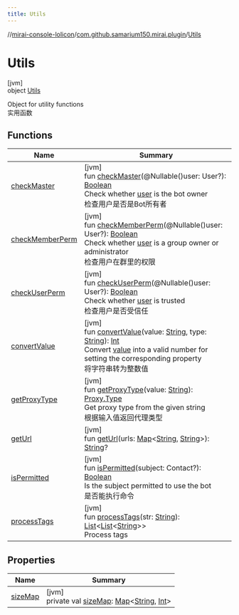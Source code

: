 ```yaml
---
title: Utils
---
```

//[mirai-console-lolicon](../../../index.html)/[com.github.samarium150.mirai.plugin](../index.html)/[Utils](index.html)



# Utils



[jvm]\
object [Utils](index.html)

Object for utility functions <br> 实用函数



## Functions


| Name | Summary |
|---|---|
| [checkMaster](check-master.html) | [jvm]<br>fun [checkMaster](check-master.html)(@Nullable()user: User?): [Boolean](https://kotlinlang.org/api/latest/jvm/stdlib/kotlin/-boolean/index.html)<br>Check whether [user](check-master.html) is the bot owner <br> 检查用户是否是Bot所有者 |
| [checkMemberPerm](check-member-perm.html) | [jvm]<br>fun [checkMemberPerm](check-member-perm.html)(@Nullable()user: User?): [Boolean](https://kotlinlang.org/api/latest/jvm/stdlib/kotlin/-boolean/index.html)<br>Check whether [user](check-member-perm.html) is a group owner or administrator <br> 检查用户在群里的权限 |
| [checkUserPerm](check-user-perm.html) | [jvm]<br>fun [checkUserPerm](check-user-perm.html)(@Nullable()user: User?): [Boolean](https://kotlinlang.org/api/latest/jvm/stdlib/kotlin/-boolean/index.html)<br>Check whether [user](check-user-perm.html) is trusted <br> 检查用户是否受信任 |
| [convertValue](convert-value.html) | [jvm]<br>fun [convertValue](convert-value.html)(value: [String](https://kotlinlang.org/api/latest/jvm/stdlib/kotlin/-string/index.html), type: [String](https://kotlinlang.org/api/latest/jvm/stdlib/kotlin/-string/index.html)): [Int](https://kotlinlang.org/api/latest/jvm/stdlib/kotlin/-int/index.html)<br>Convert [value](convert-value.html) into a valid number for setting the corresponding property <br> 将字符串转为整数值 |
| [getProxyType](get-proxy-type.html) | [jvm]<br>fun [getProxyType](get-proxy-type.html)(value: [String](https://kotlinlang.org/api/latest/jvm/stdlib/kotlin/-string/index.html)): [Proxy.Type](https://docs.oracle.com/en/java/javase/11/docs/api/java.base/java/net/Proxy.Type.html)<br>Get proxy type from the given string <br> 根据输入值返回代理类型 |
| [getUrl](get-url.html) | [jvm]<br>fun [getUrl](get-url.html)(urls: [Map](https://kotlinlang.org/api/latest/jvm/stdlib/kotlin.collections/-map/index.html)<[String](https://kotlinlang.org/api/latest/jvm/stdlib/kotlin/-string/index.html), [String](https://kotlinlang.org/api/latest/jvm/stdlib/kotlin/-string/index.html)>): [String](https://kotlinlang.org/api/latest/jvm/stdlib/kotlin/-string/index.html)? |
| [isPermitted](is-permitted.html) | [jvm]<br>fun [isPermitted](is-permitted.html)(subject: Contact?): [Boolean](https://kotlinlang.org/api/latest/jvm/stdlib/kotlin/-boolean/index.html)<br>Is the subject permitted to use the bot <br> 是否能执行命令 |
| [processTags](process-tags.html) | [jvm]<br>fun [processTags](process-tags.html)(str: [String](https://kotlinlang.org/api/latest/jvm/stdlib/kotlin/-string/index.html)): [List](https://kotlinlang.org/api/latest/jvm/stdlib/kotlin.collections/-list/index.html)<[List](https://kotlinlang.org/api/latest/jvm/stdlib/kotlin.collections/-list/index.html)<[String](https://kotlinlang.org/api/latest/jvm/stdlib/kotlin/-string/index.html)>><br>Process tags |


## Properties


| Name | Summary |
|---|---|
| [sizeMap](size-map.html) | [jvm]<br>private val [sizeMap](size-map.html): [Map](https://kotlinlang.org/api/latest/jvm/stdlib/kotlin.collections/-map/index.html)<[String](https://kotlinlang.org/api/latest/jvm/stdlib/kotlin/-string/index.html), [Int](https://kotlinlang.org/api/latest/jvm/stdlib/kotlin/-int/index.html)> |


